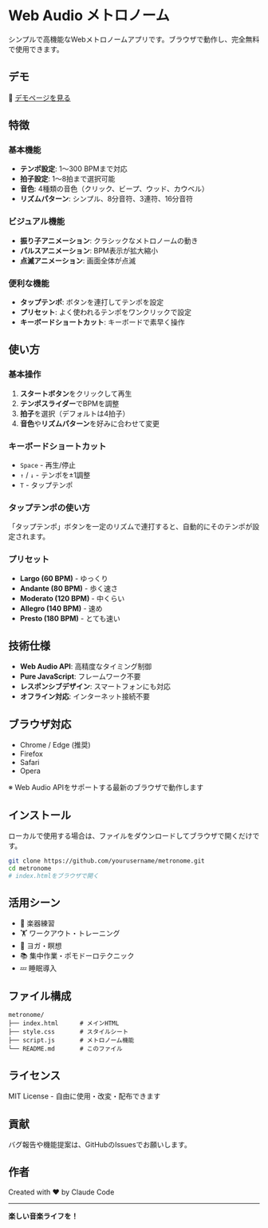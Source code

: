 # Web Audio メトロノーム

シンプルで高機能なWebメトロノームアプリです。ブラウザで動作し、完全無料で使用できます。

## デモ

🔗 [デモページを見る](https://yourusername.github.io/metronome/)

## 特徴

### 基本機能
- **テンポ設定**: 1〜300 BPMまで対応
- **拍子設定**: 1〜8拍まで選択可能
- **音色**: 4種類の音色（クリック、ビープ、ウッド、カウベル）
- **リズムパターン**: シンプル、8分音符、3連符、16分音符

### ビジュアル機能
- **振り子アニメーション**: クラシックなメトロノームの動き
- **パルスアニメーション**: BPM表示が拡大縮小
- **点滅アニメーション**: 画面全体が点滅

### 便利な機能
- **タップテンポ**: ボタンを連打してテンポを設定
- **プリセット**: よく使われるテンポをワンクリックで設定
- **キーボードショートカット**: キーボードで素早く操作

## 使い方

### 基本操作
1. **スタートボタン**をクリックして再生
2. **テンポスライダー**でBPMを調整
3. **拍子**を選択（デフォルトは4拍子）
4. **音色**や**リズムパターン**を好みに合わせて変更

### キーボードショートカット
- `Space` - 再生/停止
- `↑` / `↓` - テンポを±1調整
- `T` - タップテンポ

### タップテンポの使い方
「タップテンポ」ボタンを一定のリズムで連打すると、自動的にそのテンポが設定されます。

### プリセット
- **Largo (60 BPM)** - ゆっくり
- **Andante (80 BPM)** - 歩く速さ
- **Moderato (120 BPM)** - 中くらい
- **Allegro (140 BPM)** - 速め
- **Presto (180 BPM)** - とても速い

## 技術仕様

- **Web Audio API**: 高精度なタイミング制御
- **Pure JavaScript**: フレームワーク不要
- **レスポンシブデザイン**: スマートフォンにも対応
- **オフライン対応**: インターネット接続不要

## ブラウザ対応

- Chrome / Edge (推奨)
- Firefox
- Safari
- Opera

※ Web Audio APIをサポートする最新のブラウザで動作します

## インストール

ローカルで使用する場合は、ファイルをダウンロードしてブラウザで開くだけです。

```bash
git clone https://github.com/yourusername/metronome.git
cd metronome
# index.htmlをブラウザで開く
```

## 活用シーン

- 🎸 楽器練習
- 🏋️ ワークアウト・トレーニング
- 🧘 ヨガ・瞑想
- 📚 集中作業・ポモドーロテクニック
- 💤 睡眠導入

## ファイル構成

```
metronome/
├── index.html      # メインHTML
├── style.css       # スタイルシート
├── script.js       # メトロノーム機能
└── README.md       # このファイル
```

## ライセンス

MIT License - 自由に使用・改変・配布できます

## 貢献

バグ報告や機能提案は、GitHubのIssuesでお願いします。

## 作者

Created with ❤️ by Claude Code

---

**楽しい音楽ライフを！**
